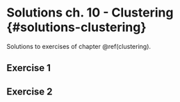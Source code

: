# Solutions ch. 10 - Clustering {#solutions-clustering}

Solutions to exercises of chapter \@ref(clustering). 

## Exercise 1

## Exercise 2

